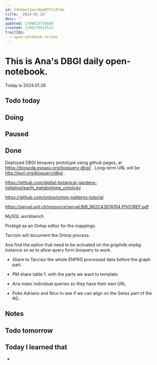 ```yaml
---
id: h4nhme31wsr6pq037ti8ldw
title: '2024-01-26'
desc: ''
updated: 1706613745684
created: 1706279542512
traitIds:
  - open-notebook-acsima
---
```


# This is Ana's DBGI daily open-notebook.

Today is 2024.01.26

## Todo today

###
###

## Doing

## Paused

## Done

Deployed DBGI bioquery prototype using github pages, at https://biosoda.expasy.org/bioquery-dbgi/ . Long-term URL will be http://purl.org/bioquery/dbgi .



https://github.com/digital-botanical-gardens-initiative/earth_metabolome_ontology


https://github.com/ontop/ontop-patterns-tutorial

https://serval.unil.ch/resource/serval:BIB_962C4367A194.P001/REF.pdf


MySQL workbench

Protégé as an Ontop editor for the mappings

Tarcisio will document the Ontop process.


Ana find the option that need to be activated on the graphdb enpkg instance so as to allow query form bioquery to work.


- Share to Tarcisio the whole ENPKG processed data before the graph part.
- PM share table 1. with the parts we want to template
- Ana index individual queries so they have their own URL


- Poke Adriano and Nico to see if we can align on the Swiss part of the KG.




## Notes

## Todo tomorrow

###
###
###


## Today I learned that

- 